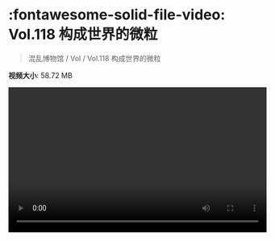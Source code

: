 # :fontawesome-solid-file-video: Vol.118 构成世界的微粒

> 混乱博物馆 / Vol / Vol.118 构成世界的微粒

**视频大小**: 58.72 MB

<video id="V-d070fb482413316bd6f6ea4f497c0b26" width="512" height="288" preload="none" playsinline webkit-playsinline></video>
